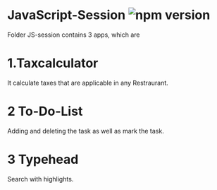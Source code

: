 # JavaScript-Session ![npm version](https://img.shields.io/npm/v/react.svg?style=flat)
Folder JS-session contains 3 apps, which are
# 1.Taxcalculator
It calculate taxes that are applicable in any Restraurant.

# 2 To-Do-List
Adding and deleting the task as well as mark the task.

# 3 Typehead
Search with highlights.

